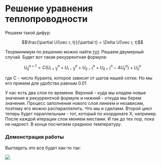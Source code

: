 # Решение уравнения теплопроводности

Решаем такой дифур:

$$\frac{\partial U(\vec r, t)}{\partial t} = \Delta U(\vec r, t)$$

Теорминимум по решению можно найти [тут](https://github.com/timattt/Project-computational-math/blob/master/About/ThermalEquation.md).
Решаем двумерный случай. Будет вот такая рекуррентная формула:

$$U_{i j}^{n+1} = C (U_{i+1 j}^{n} + U_{i-1 j}^{n} + U_{i j-1}^{n} + U_{i j+1}^{n} - 4 U_{i j}^{n}) + U_{i j}^{n}$$

где C - число Куранта, которое зависит от шагов нашей сетки. Но мы его примем для удобства равным 0.01

У нас есть два слоя по времени. Верхний - куда мы кладем новые значения в рекуррентной формуле и нижний - откуда мы берем значения.
Процесс заполнения нового слоя линеем и независим, поэтому его можно распараллелить. Что мы и сделаем. Второй цикл теперь будет параллельным - тот,
который по координате X, например. После каждой итерации слои меняем местами. И так до тех пор, пока не надоест. В конце посчитаем среднюю температуру.

### Демонстрация работы

Выглядеть это все будет как-то так:

![](https://user-images.githubusercontent.com/25401699/164061165-eef819fd-8f03-4a26-885d-fabdea7b28a0.gif)

